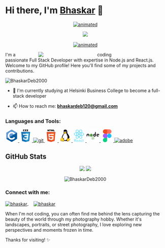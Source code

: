 # Hi there, I'm [Bhaskar](https://bhaskardeb2000.github.io/) 👋

<p align="center">
  <a href="https://github.com/404">
    <img src="https://user-images.githubusercontent.com/73097560/115834477-dbab4500-a447-11eb-908a-139a6edaec5c.gif" alt="animated" />
  </a>
</p>

<p align="center">
  <a href="https://github.com/BhaskarDeb2000/readme-typing-svg">
    <img src="https://readme-typing-svg.demolab.com/?lines=Full-Stack%20Developer;Team%20Player%20;Attention%20to%20Detail;Adaptable%20and%20Resourceful;Always%20learning%20new%20Stuffs&font=Fira%20Code&center=true&width=440&height=45&color=1BFFDF&vCenter=true&pause=1000&size=25" />
  </a>
</p>

<p align="center">
  <a href="https://github.com/404">
    <img src="https://user-images.githubusercontent.com/73097560/115834477-dbab4500-a447-11eb-908a-139a6edaec5c.gif" alt="animated" />
  </a>
</p>

<p align="center">
  <img align="right" alt="coding" width="400" padding:1rem src="https://miro.medium.com/max/1360/0*7Q3yvSIv_t0ioJ-Z.gif" />
</p>

I'm a passionate Full Stack Developer with expertise in Node.js and React.js. Welcome to my GitHub profile! Here you'll find some of my projects and contributions.

<p align="left">
  <img src="https://komarev.com/ghpvc/?username=BhaskarDeb2000&label=Profile%20views&color=0e75b6&style=flat" alt="BhaskarDeb2000" />
</p>

- 🌱 I'm currently studying at Helsinki Business College to become a full-stack developer

- 📫 How to reach me: **[bhaskardeb120@gmail.com](mailto:bhaskardeb120@gmail.com)**

<h3 align="left">Languages and Tools:</h3>
<p align="left">
  <a href="https://www.cprogramming.com/" rel="noreferrer">
    <img src="https://raw.githubusercontent.com/devicons/devicon/master/icons/c/c-original.svg" alt="c" width="40" height="40"/>
  </a>
  <a href="https://www.w3schools.com/css/" rel="noreferrer">
    <img src="https://raw.githubusercontent.com/devicons/devicon/master/icons/css3/css3-original-wordmark.svg" alt="css3" width="40" height="40"/>
  </a>
  <a href="https://git-scm.com/" rel="noreferrer">
    <img src="https://www.vectorlogo.zone/logos/git-scm/git-scm-icon.svg" alt="git" width="40" height="40"/>
  </a>
  <a href="https://www.w3.org/html/" rel="noreferrer">
    <img src="https://raw.githubusercontent.com/devicons/devicon/master/icons/html5/html5-original-wordmark.svg" alt="html5" width="40" height="40"/>
  </a>
  <a href="https://www.linux.org/" rel="noreferrer">
    <img src="https://raw.githubusercontent.com/devicons/devicon/master/icons/linux/linux-original.svg" alt="linux" width="40" height="40"/>
  </a>
  <a href="https://reactjs.org/" target="_blank" rel="noreferrer">
    <img src="https://raw.githubusercontent.com/devicons/devicon/master/icons/react/react-original-wordmark.svg" alt="react" width="40" height="40"/>
  </a>
  <a href="https://nodejs.org/" target="_blank" rel="noreferrer">
    <img src="https://raw.githubusercontent.com/devicons/devicon/master/icons/nodejs/nodejs-original-wordmark.svg" alt="nodejs" width="40" height="40"/>
  </a>
  <a href="https://www.figma.com/" target="_blank" rel="noreferrer">
    <img src="https://raw.githubusercontent.com/devicons/devicon/master/icons/figma/figma-original.svg" alt="figma" width="40" height="40"/>
  </a>
  <a href="https://www.adobe.com/" target="_blank" rel="noreferrer">
    <img src="https://upload.wikimedia.org/wikipedia/commons/thumb/c/c2/Adobe_XD_CC_icon.svg/512px-Adobe_XD_CC_icon.svg.png" alt="adobe" width="40" height="40"/>
  </a>
</p>

<h2>GitHub Stats</h2>
<p align="center">
  <img height="180em" src="https://github-readme-stats.vercel.app/api?username=BhaskarDeb2000&show_icons=true&theme=radical&card_width=320" />
  <img height="180em" src="https://github-readme-stats.vercel.app/api/top-langs/?username=BhaskarDeb2000&layout=compact&langs_count=8&theme=radical" />
</p>

<p align="center">
  <img src="https://github-readme-streak-stats.herokuapp.com/?user=BhaskarDeb2000&theme=radical" alt="BhaskarDeb2000" />
</p>

<h3 align="left">Connect with me:</h3>
<p align="left">
  <a href="https://www.linkedin.com/in/bhaskardeb1/">
    <img align="center" src="https://raw.githubusercontent.com/rahuldkjain/github-profile-readme-generator/master/src/images/icons/Social/linked-in-alt.svg" alt="bhaskar" height="30" width="40" />
  </a>
  &nbsp;&nbsp;&nbsp;
  <a href="https://github.com/BhaskarDeb2000">
    <img align="center" src="https://raw.githubusercontent.com/rahuldkjain/github-profile-readme-generator/master/src/images/icons/Social/github.svg" alt="bhaskar" height="30" width="40" />
  </a>
</p>

When I'm not coding, you can often find me behind the lens capturing the beauty of the world through my photography hobby. Whether it's landscapes, portraits, or street photography, I love exploring new perspectives and moments frozen in time.

Thanks for visiting! ✨
